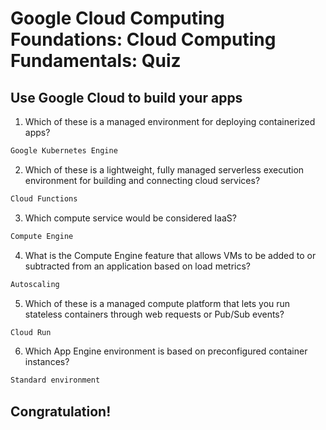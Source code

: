 # Google Cloud Computing Foundations: Cloud Computing Fundamentals: Quiz
## Use Google Cloud to build your apps

1. Which of these is a managed environment for deploying containerized apps?
```bash
Google Kubernetes Engine
```

2. Which of these is a lightweight, fully managed serverless execution environment for building and connecting cloud services?
```bash
Cloud Functions
```

3. Which compute service would be considered IaaS?
```bash
Compute Engine
```

4. What is the Compute Engine feature that allows VMs to be added to or subtracted from an application based on load metrics?
```bash
Autoscaling
```

5. Which of these is a managed compute platform that lets you run stateless containers through web requests or Pub/Sub events?
```bash
Cloud Run
```
6. Which App Engine environment is based on preconfigured container instances?
```bash
Standard environment
```

## Congratulation!
